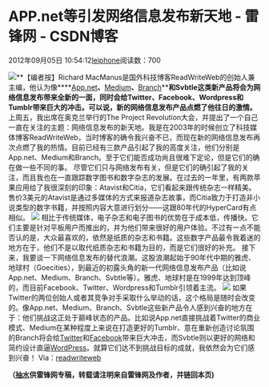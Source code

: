 
# APP.net等引发网络信息发布新天地 - 雷锋网 - CSDN博客


2012年09月05日 10:54:12[leiphone](https://me.csdn.net/leiphone)阅读数：700


![](http://www.leiphone.com/wp-content/uploads/2012/09/appnet.jpg)**【编者按】Richard MacManus是国外科技博客ReadWriteWeb的创始人兼主编，他认为像****[App.net](http://www.leiphone.com/tag/app.net)****、****[Medium](http://www.leiphone.com/tag/medium)****、****[Branch](http://www.leiphone.com/tag/branch)****和Svbtle这类新产品将会为网络信息发布带来全新的一面，同时会给Twitter、Facebook、Wordpress和Tumblr带来巨大的冲击。可以说，新的网络信息发布产品点燃了他往日的激情。**
上周五，我出席在奥克兰举行的The Project Revolution大会，并提出了一个自己一直在关注的主题：网络信息发布的新天地。我是在2003年的时候创立了科技媒体博客ReadWriteWeb，当时博客的确令我兴奋不已，而现在新的网络信息发布再次点燃了我的热情。目前已经有三款产品引起了我的高度关注，他们分别是App.net、Medium和Branch。至于它们能否成功尚且很难下定论，但是它们的确在做一些不同的事。
尽管它们只与网络发布有关，但是它们的确引起了我的关注，而且我也在一直跟踪数字图书和数字杂志的发展。在过去的一年里，有两款苹果应用给了我很深刻的印象：Atavist和Citia，它们看起来跟传统杂志一样精美。售价3美元的Atavist是通过多媒体的方式来报道杂志故事，而Citia致力于打造非小说类型的数字书籍，并按照内容大意进行划分——这跟80年代的HyperCard有点相似。
![](http://www.leiphone.com/wp-content/uploads/2012/09/citia1.jpg)
相比于传统媒体，电子杂志和电子图书的优势在于成本低，传播快。它们主要是针对平板用户而推出的，并为他们带来很好的用户体验。不过有一点不能否认的是，大众最喜欢的，依然是纸质的杂志和书籍。这些数字产品最令我着迷的地方在于，他们不是以取代纸质杂志和书籍为目的，而是它们很好的补充。
接下来，我要谈一下网络信息发布的替代浪潮。这股浪潮起始于90年代中期的雅虎、地球村（Goecities），到最近的初露头角的新一代网络信息发布产品（比如说App.net、Medium、Branch、Svbtle等）。雅虎、地球村是在1999年达到顶峰的，而目前Facebook、Twitter、Wordpress和Tumblr引领着主流。
![](http://www.leiphone.com/wp-content/uploads/2012/09/1122222.png)
如果Twitter的两位创始人或者其竞争对手采取什么举动的话，这个格局是随时会改变的。像App.net、Medium、Branch、Svbtle这些新产品令人感到兴奋的地方在于：他们挑战这正处于巅峰状态的产品。比如说App.net直接挑战着Twitter的商业模式、Medium在某种程度上来说在打造更好的Tumblr、意在重新创造讨论氛围的Branch将会给[Twitter](http://www.leiphone.com/tag/twitter)和[Facebook](http://www.leiphone.com/tag/facebook)带来巨大冲击，而Svbtle则以更好的网络和简约设计直逼[WordPress](http://www.leiphone.com/tag/wordpress)。就算它们达不到挑战目标的成就，我依然会为它们感到兴奋！
Via：[readwriteweb](http://www.readwriteweb.com/archives/the-reimagination-of-publishing.php)

**（****[抽水](http://www.leiphone.com/author/ce6093)****供****雷锋网****专稿，转载请注明来自雷锋网及作者，并链回本页)**

